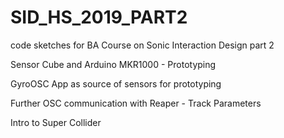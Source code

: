 # SID_HS_2019_PART2
code sketches for BA Course on Sonic Interaction Design part 2

Sensor Cube and Arduino MKR1000 - Prototyping

GyroOSC App as source of sensors for prototyping

Further OSC communication with Reaper - Track Parameters 

Intro to Super Collider


